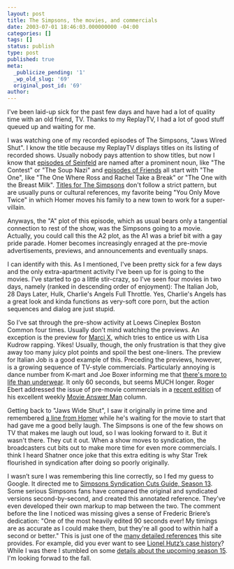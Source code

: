 ```yaml
---
layout: post
title: The Simpsons, the movies, and commercials
date: 2003-07-01 18:46:03.000000000 -04:00
categories: []
tags: []
status: publish
type: post
published: true
meta:
  _publicize_pending: '1'
  _wp_old_slug: '69'
  original_post_id: '69'
author: 
---
```

I've been laid-up sick for the past few days and have had a lot of quality time with an old friend, TV.  Thanks to my ReplayTV, I had a lot of good stuff queued up and waiting for me.

I was watching one of my recorded episodes of The Simpsons, "Jaws Wired Shut".  I know the title because my ReplayTV displays titles on its listing of recorded shows. Usually nobody pays attention to show titles, but now I know that <a href="http://epguides.com/Seinfeld/">episodes of Seinfeld</a> are named after a prominent noun, like "The Contest" or "The Soup Nazi" and <a href="http://www.friends-tv.org/epguide.html">episodes of Friends</a> all start with "The One", like "The One Where Ross and Rachel Take a Break" or "The One with the Breast Milk".  <a href="http://www.snpp.com/guides/ql.html">Titles for The Simpsons</a> don't follow a strict pattern, but are usually puns or cultural references, my favorite being "You Only Move Twice" in which Homer moves his family to a new town to work for a super-villain.

Anyways, the "A" plot of this episode, which as usual bears only a tangential connection to rest of the show, was the Simpsons going to a movie.  Actually, you could call this the A2 plot, as the A1 was a brief bit with a gay pride parade.  Homer becomes increasingly enraged at the pre-movie advertisements, previews, and announcements and eventually snaps.

I can identify with this.  As I mentioned, I've been pretty sick for a few days and the only extra-apartment activity I've been up for is going to the movies.  I've started to go a little stir-crazy, so I've seen four movies in two days, namely (ranked in descending order of enjoyment): The Italian Job, 28 Days Later, Hulk, Charlie's Angels Full Throttle.  Yes, Charlie's Angels has a great look and kinda functions as very-soft core porn, but the action sequences and dialog are just stupid.  

So I’ve sat through the pre-show activity at Loews Cineplex Boston Common four times.  Usually don't mind watching the previews.  An exception is the preview for <a href="http://www.imdb.com/Title?0266747">Marci X</a>, which tries to entice us with Lisa Kudrow rapping.  Yikes!  Usually, though, the only frustration is that they give away too many juicy plot points and spoil the best one-liners.  The preview for Italian Job is a good example of this. Preceding the previews, however, is a growing sequence of TV-style commercials.  Particularly annoying is dance number from K-mart and Joe Boxer informing me that <a href="http://www.joeboxer.com/media/jb60_1.mpg">there's more to life than underwear</a>.  It only 60 seconds, but seems MUCH longer.  Roger Ebert addressed the issue of pre-movie commercials in a <a href="http://www.suntimes.com/output/answ-man/sho-sunday-ebert01.html">recent edition</a> of his excellent weekly <a href="http://www.suntimes.com/index/answ-man.html">Movie Answer Man</a> column.

Getting back to "Jaws Wide Shut", I saw it originally in prime time and remembered <a href="/weblog/images/homer.wav">a line from Homer</a> while he's waiting for the movie to start that had gave me a good belly laugh.  The Simpsons is one of the few shows on TV that makes me laugh out loud, so I was looking forward to it.  But it wasn't there.  They cut it out.  When a show moves to syndication, the broadcasters cut bits out to make more time for even more commercials.  I think I heard Shatner once joke that this extra editing is why Star Trek flourished in syndication after doing so poorly originally.

I wasn’t sure I was remembering this line correctly, so I fed my guess to Google.  It directed me to <a href="http://www.snpp.com/episodes/scg-13.txt">Simpsons Syndication Cuts Guide, Season 13</a>.  Some serious Simpsons fans have compared the original and syndicated versions second-by-second, and created this annotated reference.  They’ve even developed their own markup to map between the two.  The comment before the line I noticed was missing gives a sense of Frederic Briere’s dedication: "One of the most heavily edited 90 seconds ever! My timings are as accurate as I could make them, but they're all good to within half a second or better."  This is just one of the <a href="http://www.snpp.com/lists.html">many detailed references</a> this site provides.  For example, did you ever want to see <a href="http://www.snpp.com/guides/hutz.file.html#case">Lionel Hutz’s case history</a>?  While I was there I stumbled on some <a href="http://www.snpp.com/news.html#season15">details about the upcoming season 15</a>.  I'm looking forwad to the fall.
